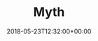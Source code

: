 ---
path: "/myth"
date: "2018-05-23T12:32:00+00:00"
title: "Myth"
tags: ["Virtual Reality"]
thumbnail: "https://i.imgur.com/eEoggiG.gif"
cover: "myth-cover.png"
embed: '<div style="padding:56.25% 0 0 0;position:relative;"><iframe src="https://player.vimeo.com/video/145578640?autoplay=0&title=0&byline=0&portrait=0" style="position:absolute;top:0;left:0;width:100%;height:100%;" frameborder="0" webkitallowfullscreen mozallowfullscreen allowfullscreen></iframe></div><script src="https://player.vimeo.com/api/player.js"></script>'
about: "‘Myth’, is an interactive web virtual reality short film, featuring the song “Can I peacfuly Love” from Livyatanim’s debut album “After the Waters”. The film takes place in a dark surreal world, which aims to blur the lines between digital and natural imagery.

The film uses the composition’s notation, rhythms and melodies (MIDI), to control elements ranging from drums affecting the geometry to transitions between scenes. In effect, using this data transformed from being a musical composition language, to a visual directing language.

The experience can be watched on a wide range of platforms from desktop computers, mobile phones and VR headsets."
links: [['Full Experience', 'http://film.livyatanim.com'], ['Album', 'https://livyatanim.bandcamp.com'], ['Presskit', 'http://film.livyatanim.com/media/mediakit.zip']]
components: [['code', 'Javascript, GLSL'], ['software', 'Blender, e-on Vue, Adobe Photoshop, Autodesk Maya and Ableton Live, Web Audio API, Web MIDI API & WebVR API.'], ['3d', 'Three.js']]
credits: 'Developed with Yannis Gravezas, Tomer Rousso and Livyatanim'
press: [['Wired', 'https://www.wired.de/collection/life/10-virtual-reality-filme-die-man-gesehen-haben-muss'], ['Creators Project', 'https://creators.vice.com/en_us/article/ez5qva/float-through-a-virtual-world-of-hybrid-beings-in-myth'], ['We and the Color', 'https://weandthecolor.com/webgl-short-film-livyatanim-myth/62302'], ['prosthetic knowledge',http://prostheticknowledge.tumblr.com/post/133824524661/myth-interactive-web-music-video-for-livyatanim'], ['Z', 'http://z.ultranoir.com/en/articles/1282-livyatanim-myth-a-vr-film-by-or-fleisher.html'], ['Chrome Experiments', 'https://experiments.withgoogle.com/livyatanim-myth'], ['WorldFest- NASA Remi Award winner', '#'], ['UrbamMediaMakers Best Interactive Award Winner', '#'], ['The FWA – WOTD', '#'], ['CSS Awards – WOTD', '#'], ['Awwwards – Honorable Mention', '#']]
excerpt: "An audio reactive virtual reality short film."
---